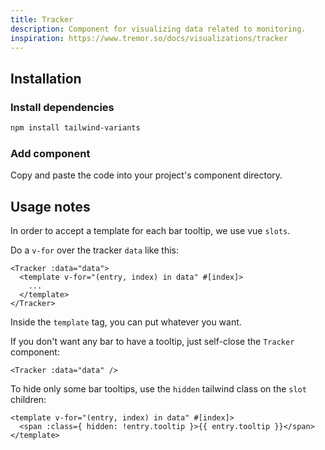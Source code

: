 ```yaml
---
title: Tracker
description: Component for visualizing data related to monitoring.
inspiration: https://www.tremor.so/docs/visualizations/tracker
---
```


<ComponentPreview name="Tracker" />

## Installation

<Steps>

### Install dependencies

```bash
npm install tailwind-variants
```

### Add component

Copy and paste the code into your project's component directory.

<ComponentCode name="Tracker" type="ui" />

</Steps>

## Usage notes

In order to accept a template for each bar tooltip, we use vue `slots`.

Do a `v-for` over the tracker `data` like this:

```vue
<Tracker :data="data">
  <template v-for="(entry, index) in data" #[index]>
    ...
  </template>
</Tracker>
```

Inside the `template` tag, you can put whatever you want.

If you don't want any bar to have a tooltip, just self-close the `Tracker` component:

```vue
<Tracker :data="data" />
```

To hide only some bar tooltips, use the `hidden` tailwind class on the `slot` children:

```vue
<template v-for="(entry, index) in data" #[index]>
  <span :class={ hidden: !entry.tooltip }>{{ entry.tooltip }}</span>
</template>
```
